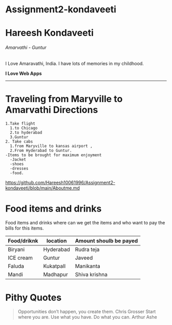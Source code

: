 # Assignment2-kondaveeti

# Hareesh Kondaveeti

###### Amarvathi - Guntur

I Love Amaravathi, India. I have lots of memories in my childhood.

**I Love Web Apps**

---
# Traveling from Maryville to Amarvathi Directions
    1.Take flight
      1.to Chicago
      2.to hyderabad
      3.Guntur
    2. Take cabs
      1.from Maryville to kansas airport ,
      2.From Hyderabad to Guntur.
    -Items to be brought for maximum enjoyment
      -Jacket
      -shoes
      -dresses
      -food.

https://github.com/Hareesh10061996/Assignment2-kondaveeti/blob/main/Aboutme.md

# Food items and drinks
Food items and drinks where can we get the items and who want to pay the bills for this items.

|Food/driknk |location | Amount shoulb be payed|
|------------|---------|-----------------------|
|Biryani     |Hyderabad| Rudra teja            |
|ICE cream   |Guntur   | Javeed                |
|Faluda      |Kukatpall| Manikanta             |
|Mandi       |Madhapur | Shiva krishna         |

# Pithy Quotes
> Opportunities don’t happen, you create them. Chris Grosser
>Start where you are. Use what you have. Do what you can. Arthur Ashe
